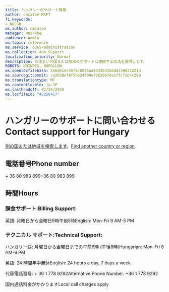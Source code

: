 ```yaml
---
title: ハンガリーのサポート情報
author: cmcatee-MSFT
f1.keywords:
- NOCSH
ms.author: cmcatee
manager: mnirkhe
audience: Admin
ms.topic: reference
ms.service: o365-administration
ms.collection: Adm_Support
localization_priority: Normal
description: お住まいの国または地域のサポートに連絡する方法を説明します。
ROBOTS: NOINDEX, NOFOLLOW
ms.openlocfilehash: 546d61ec55f6c0076aa9e33b315ddd239d23221d
ms.sourcegitcommit: ca2b58ef8f5be24f09e73620b74a1ffcf2d4c290
ms.translationtype: MT
ms.contentlocale: ja-JP
ms.lasthandoff: 02/24/2020
ms.locfileid: "42256417"
---
```

# <a name="contact-support-for-hungary"></a><span data-ttu-id="9ac6c-103">ハンガリーのサポートに問い合わせる</span><span class="sxs-lookup"><span data-stu-id="9ac6c-103">Contact support for Hungary</span></span>

<span data-ttu-id="9ac6c-104">[別の国または地域を検索します](../contact-support-for-business-products.md)。</span><span class="sxs-lookup"><span data-stu-id="9ac6c-104">[Find another country or region](../contact-support-for-business-products.md).</span></span>

## <a name="phone-number"></a><span data-ttu-id="9ac6c-105">電話番号</span><span class="sxs-lookup"><span data-stu-id="9ac6c-105">Phone number</span></span>
<span data-ttu-id="9ac6c-106">+ 36 80 983 899</span><span class="sxs-lookup"><span data-stu-id="9ac6c-106">+36 80 983 899</span></span>

## <a name="hours"></a><span data-ttu-id="9ac6c-107">時間</span><span class="sxs-lookup"><span data-stu-id="9ac6c-107">Hours</span></span>
### <a name="billing-support"></a><span data-ttu-id="9ac6c-108">課金サポート:</span><span class="sxs-lookup"><span data-stu-id="9ac6c-108">Billing Support:</span></span>

<span data-ttu-id="9ac6c-109">英語: 月曜日から金曜日9時午前5時</span><span class="sxs-lookup"><span data-stu-id="9ac6c-109">English: Mon-Fri 9 AM-5 PM</span></span>

### <a name="technical-support"></a><span data-ttu-id="9ac6c-110">テクニカル サポート:</span><span class="sxs-lookup"><span data-stu-id="9ac6c-110">Technical Support:</span></span>

<span data-ttu-id="9ac6c-111">ハンガリー語: 月曜日から金曜日までの午前6時 (午後8時)</span><span class="sxs-lookup"><span data-stu-id="9ac6c-111">Hungarian: Mon-Fri 8 AM-6 PM</span></span>

<span data-ttu-id="9ac6c-112">英語: 24 時間年中無休</span><span class="sxs-lookup"><span data-stu-id="9ac6c-112">English: 24 hours a day, 7 days a week</span></span>

<span data-ttu-id="9ac6c-113">代替電話番号: + 36 1 778 9292</span><span class="sxs-lookup"><span data-stu-id="9ac6c-113">Alternative Phone Number: +36 1 778 9292</span></span>

<span data-ttu-id="9ac6c-114">国内通話料金がかかります</span><span class="sxs-lookup"><span data-stu-id="9ac6c-114">Local call charges apply</span></span>